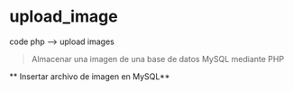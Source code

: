 # upload_image
code php --> upload images

>
>Almacenar una imagen de una base de datos MySQL mediante PHP
>

** Insertar archivo de imagen en MySQL**
